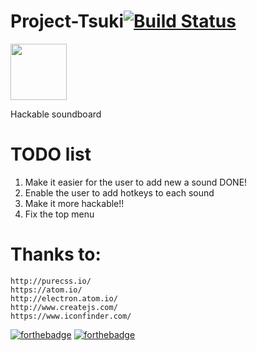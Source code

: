 # Project-Tsuki[![Build Status](https://travis-ci.org/DemSquirrel/Project-Tsuki.svg?branch=master)](https://travis-ci.org/DemSquirrel/Project-Tsuki)
<img src="https://github.com/DemSquirrel/Project-Tsuki/blob/master/app/assets/icon.png" height="90">

Hackable soundboard

# TODO list
1. Make it easier for the user to add new a sound DONE!
2. Enable the user to add hotkeys to each sound
3. Make it more hackable!!
4. Fix the top menu

# Thanks to:
    http://purecss.io/
    https://atom.io/
    http://electron.atom.io/
    http://www.createjs.com/
    https://www.iconfinder.com/
[![forthebadge](http://forthebadge.com/images/badges/built-with-love.svg)](http://forthebadge.com)
[![forthebadge](http://forthebadge.com/images/badges/powered-by-electricity.svg)](http://forthebadge.com)

